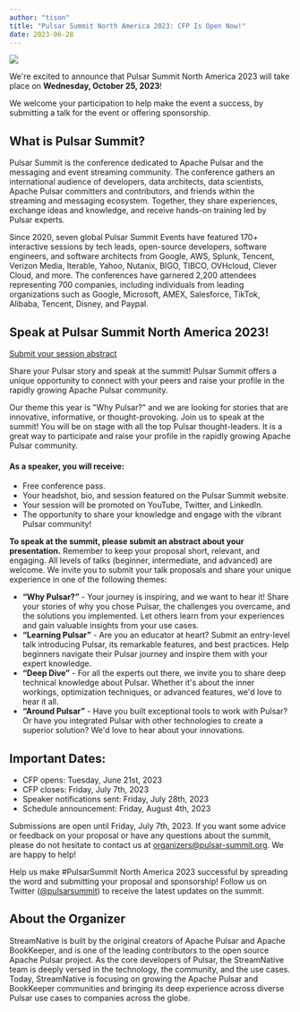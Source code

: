 ```yaml
---
author: "tison"
title: "Pulsar Summit North America 2023: CFP Is Open Now!"
date: 2023-06-28
---
```


![](/img/pulsar-summit-north-america-2023-top-image.png)

We're excited to announce that Pulsar Summit North America 2023 will take place on **Wednesday, October 25, 2023**!

We welcome your participation to help make the event a success, by submitting a talk for the event or offering sponsorship. 

<!--truncate-->

## What is Pulsar Summit?

Pulsar Summit is the conference dedicated to Apache Pulsar and the messaging and event streaming community. The conference gathers an international audience of developers, data architects, data scientists, Apache Pulsar committers and contributors, and friends within the streaming and messaging ecosystem. Together, they share experiences, exchange ideas and knowledge, and receive hands-on training led by Pulsar experts.

Since 2020, seven global Pulsar Summit Events have featured 170+ interactive sessions by tech leads, open-source developers, software engineers, and software architects from Google, AWS, Splunk, Tencent, Verizon Media, Iterable, Yahoo, Nutanix, BIGO, TIBCO, OVHcloud, Clever Cloud, and more. The conferences have garnered 2,200 attendees representing 700 companies, including individuals from leading organizations such as Google, Microsoft, AMEX, Salesforce, TikTok, Alibaba, Tencent, Disney, and Paypal.

## Speak at Pulsar Summit North America 2023!

[Submit your session abstract](https://sessionize.com/pulsar-summit-north-america-2023)

Share your Pulsar story and speak at the summit! Pulsar Summit offers a unique opportunity to connect with your peers and raise your profile in the rapidly growing Apache Pulsar community. 

Our theme this year is "Why Pulsar?" and we are looking for stories that are innovative, informative, or thought-provoking. Join us to speak at the summit! You will be on stage with all the top Pulsar thought-leaders. It is a great way to participate and raise your profile in the rapidly growing Apache Pulsar community.

#### As a speaker, you will receive:

* Free conference pass.
* Your headshot, bio, and session featured on the Pulsar Summit website.
* Your session will be promoted on YouTube, Twitter, and LinkedIn.
* The opportunity to share your knowledge and engage with the vibrant Pulsar community!

**To speak at the summit, please submit an abstract about your presentation.** Remember to keep your proposal short, relevant, and engaging. All levels of talks (beginner, intermediate, and advanced) are welcome. We invite you to submit your talk proposals and share your unique experience in one of the following themes:

* **“Why Pulsar?”** - Your journey is inspiring, and we want to hear it! Share your stories of why you chose Pulsar, the challenges you overcame, and the solutions you implemented. Let others learn from your experiences and gain valuable insights from your use cases.
* **“Learning Pulsar”** - Are you an educator at heart? Submit an entry-level talk introducing Pulsar, its remarkable features, and best practices. Help beginners navigate their Pulsar journey and inspire them with your expert knowledge.
* **“Deep Dive”** - For all the experts out there, we invite you to share deep technical knowledge about Pulsar. Whether it's about the inner workings, optimization techniques, or advanced features, we'd love to hear it all.
* **“Around Pulsar”** - Have you built exceptional tools to work with Pulsar? Or have you integrated Pulsar with other technologies to create a superior solution? We'd love to hear about your innovations.

## Important Dates:

* CFP opens: Tuesday, June 21st, 2023
* CFP closes: Friday, July 7th, 2023
* Speaker notifications sent: Friday, July 28th, 2023
* Schedule announcement: Friday, August 4th, 2023

Submissions are open until Friday, July 7th, 2023. If you want some advice or feedback on your proposal or have any questions about the summit, please do not hesitate to contact us at organizers@pulsar-summit.org. We are happy to help!

Help us make #PulsarSummit North America 2023 successful by spreading the word and submitting your proposal and sponsorship! Follow us on Twitter ([@pulsarsummit](https://twitter.com/PulsarSummit)) to receive the latest updates on the summit.

## About the Organizer

StreamNative is built by the original creators of Apache Pulsar and Apache BookKeeper, and is one of the leading contributors to the open source Apache Pulsar project. As the core developers of Pulsar, the StreamNative team is deeply versed in the technology, the community, and the use cases. Today, StreamNative is focusing on growing the Apache Pulsar and BookKeeper communities and bringing its deep experience across diverse Pulsar use cases to companies across the globe.

